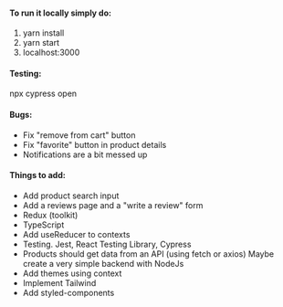 #### To run it locally simply do:
1. yarn install
2. yarn start
3. localhost:3000


#### Testing:
npx cypress open


#### Bugs:
* Fix "remove from cart" button
* Fix "favorite" button in product details
* Notifications are a bit messed up


#### Things to add:
* Add product search input
* Add a reviews page and a "write a review" form
* Redux (toolkit)
* TypeScript
* Add useReducer to contexts
* Testing. Jest, React Testing Library, Cypress
* Products should get data from an API (using fetch or axios)
  Maybe create a very simple backend with NodeJs
* Add themes using context
* Implement Tailwind
* Add styled-components
